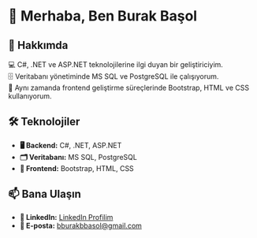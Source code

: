 # 👋 Merhaba, Ben Burak Başol

## 🚀 Hakkımda
💻 C#, .NET ve ASP.NET teknolojilerine ilgi duyan bir geliştiriciyim.  
🗄️ Veritabanı yönetiminde MS SQL ve PostgreSQL ile çalışıyorum.  
🎨 Aynı zamanda frontend geliştirme süreçlerinde Bootstrap, HTML ve CSS kullanıyorum.

## 🛠 Teknolojiler
- **🖥️ Backend:** C#, .NET, ASP.NET  
- **🗂️ Veritabanı:** MS SQL, PostgreSQL  
- **🎨 Frontend:** Bootstrap, HTML, CSS  

## 📫 Bana Ulaşın
- **🔗 LinkedIn:** [LinkedIn Profilim](https://www.linkedin.com/in/bburak-bbasol/)
- **📧 E-posta:** bburakbbasol@gmail.com
